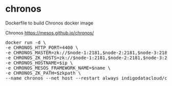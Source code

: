 # chronos
Dockerfile to build Chronos docker image

Chronos https://mesos.github.io/chronos/

<pre>
docker run -d \
-e CHRONOS_HTTP_PORT=4400 \
-e CHRONOS_MASTER=zk://$node-1:2181,$node-2:2181,$node-3:2181/mesos \
-e CHRONOS_ZK_HOSTS=zk://$node-1:2181,$node-2:2181,$node-3:2181 \
-e CHRONOS_HOSTNAME=$ip \
-e CHRONOS_MESOS_FRAMEWORK_NAME=$name \
-e CHRONOS_ZK_PATH=$zkpath \ 
--name chronos --net host --restart always indigodatacloud/chronos
</pre>

